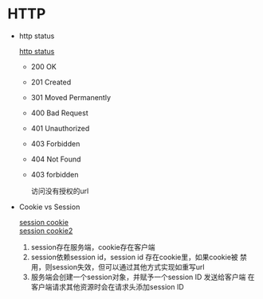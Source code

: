 # HTTP
- http status
    
    [http status](https://httpstatuses.com/)  
    - 200 OK
    - 201 Created
    - 301 Moved Permanently
    - 400 Bad Request
    - 401 Unauthorized
    - 403 Forbidden
    - 404 Not Found
    
    
    - 403 forbidden
        
        访问没有授权的url
- Cookie vs Session
    
    [session cookie](https://www.zhihu.com/question/19786827)  
    [session cookie2](https://zhuanlan.zhihu.com/p/63061864)  
    1. session存在服务端，cookie存在客户端
    2. session依赖session id，session id 存在cookie里，如果cookie被
    禁用，则session失效，但可以通过其他方式实现如重写url  
    3. 服务端会创建一个session对象，并赋予一个session ID 发送给客户端
    在客户端请求其他资源时会在请求头添加session ID